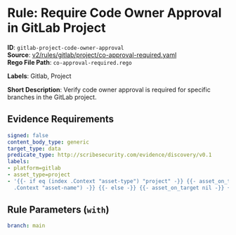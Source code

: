 # Rule: Require Code Owner Approval in GitLab Project

**ID**: `gitlab-project-code-owner-approval`  
**Source**: [v2/rules/gitlab/project/co-approval-required.yaml](scribe-public/sample-policies.git/v2/rules/gitlab/project/co-approval-required.yaml)  
**Rego File Path**: `co-approval-required.rego`  

**Labels**: Gitlab, Project

**Short Description**: Verify code owner approval is required for specific branches in the GitLab project.

## Evidence Requirements

```yaml
signed: false
content_body_type: generic
target_type: data
predicate_type: http://scribesecurity.com/evidence/discovery/v0.1
labels:
- platform=gitlab
- asset_type=project
- '{{- if eq (index .Context "asset-type") "project" -}} {{- asset_on_target (index
  .Context "asset-name") -}} {{- else -}} {{- asset_on_target nil -}} {{- end -}}'
```
## Rule Parameters (`with`)

```yaml
branch: main
```
